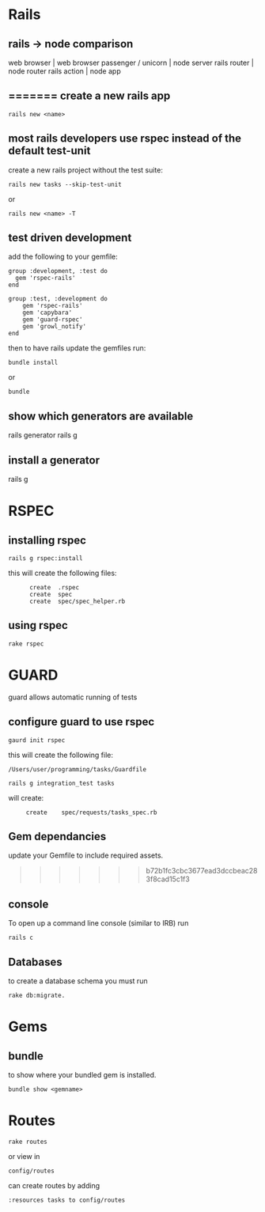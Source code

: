 Rails
=====
rails -> node comparison
-------------------------
web browser         | web browser
passenger / unicorn | node server
rails router        | node router
rails action        | node app

=======
create a new rails app
----------------------
```
rails new <name>
```

most rails developers use rspec instead of the default test-unit 
--------------------------------------------------------------
create a new rails project without the test suite:
```
rails new tasks --skip-test-unit
```
or
```
rails new <name> -T
```

test driven development
------------------------
add the following to your gemfile:

```
group :development, :test do
  gem 'rspec-rails'
end
```

```
group :test, :development do
	gem 'rspec-rails'
	gem 'capybara'
	gem 'guard-rspec'
	gem 'growl_notify'
end
```
then to have rails update the gemfiles run:
```
bundle install
```
or
```
bundle
```

show which generators are available
------------------------------------
rails generator
rails g

install a generator
-------------------
rails g <generator name>


RSPEC
=====
installing rspec
-----------------
```
rails g rspec:install
```
this will create the following files:
```
      create  .rspec
      create  spec
      create  spec/spec_helper.rb
```

using rspec
-----------
```
rake rspec
```

GUARD
=====
guard allows automatic running of tests

configure guard to use rspec
----------------------------
```
gaurd init rspec
```
this will create the following file:
```
/Users/user/programming/tasks/Guardfile
```

```
rails g integration_test tasks
```
will create:
```
     create    spec/requests/tasks_spec.rb
```



Gem dependancies
----------------
update your Gemfile to include required assets.
>>>>>>> b72b1fc3cbc3677ead3dccbeac283f8cad15c1f3

console
-------
To open up a command line console (similar to IRB) run 

```
rails c
```

Databases
---------
to create a database schema you must run
```
rake db:migrate.
```

Gems
====
bundle
------
to show where your bundled gem is installed.
```
bundle show <gemname>
```

Routes
======
```
rake routes
```
or view in 
```
config/routes
```

can create routes by adding
```
:resources tasks to config/routes
```
